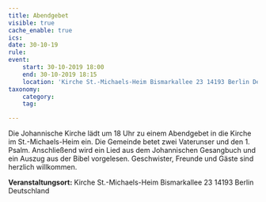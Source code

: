 ```yaml
---
title: Abendgebet
visible: true
cache_enable: true
ics: 
date: 30-10-19
rule: 
event:
	start: 30-10-2019 18:00
	end: 30-10-2019 18:15
	location: 'Kirche St.-Michaels-Heim Bismarkallee 23 14193 Berlin Deutschland'
taxonomy:
	category: 
	tag: 

---
```

Die Johannische Kirche lädt um 18 Uhr zu einem Abendgebet in die Kirche im St.-Michaels-Heim ein. Die Gemeinde betet zwei Vaterunser und den 1. Psalm. Anschließend wird ein Lied aus dem Johannischen Gesangbuch und ein Auszug aus der Bibel vorgelesen. Geschwister, Freunde und Gäste sind herzlich willkommen.


**Veranstaltungsort:** Kirche St.-Michaels-Heim
Bismarkallee 23
14193 Berlin
Deutschland

